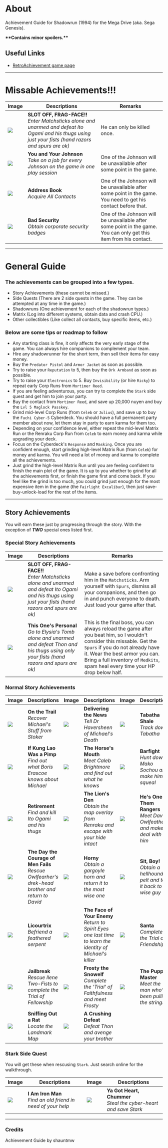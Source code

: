# About

Achievement Guide for Shadowrun (1994) for the Mega Drive (aka. Sega Genesis).

**\*\*Contains minor spoilers.\*\***

## Useful Links
* [RetroAchievement game page](https://retroachievements.org/game/4748)

---
# Missable Achievements!!!

Image | Descriptions  | Remarks 
----- | ------------- | --------
![](https://s3-eu-west-1.amazonaws.com/i.retroachievements.org/Badge/72997.png) | **SLOT OFF, FRAG-FACE!!**<br>_Enter Matchsticks alone and unarmed and defeat Ito Ogami and his thugs using just your fists (hand razors and spurs are ok)_ | He can only be killed once.
![](https://s3-eu-west-1.amazonaws.com/i.retroachievements.org/Badge/73021.png) | **You and Your Johnson**<br>_Take on a job for every Johnson on the game in one play session_ | One of the Johnson will be unavailable after some point in the game.
![](https://s3-eu-west-1.amazonaws.com/i.retroachievements.org/Badge/73023.png) | **Address Book**<br>_Acquire All Contacts_ | One of the Johnson will be unavailable after some point in the game. You need to get his contact before that.
![](https://s3-eu-west-1.amazonaws.com/i.retroachievements.org/Badge/73028.png) | **Bad Security**<br>_Obtain corporate security badges_ | One of the Johnson will be unavailable after some point in the game. You can only get this item from his contact.

---
# General Guide

### The achievements can be grouped into a few types.

- Story Achievements (these cannot be missed.)
- Side Quests (There are 2 side quests in the game. They can be attempted at any time in the game.)
- Shadowruns (One achievement for each of the shadowrun types.)
- Matrix (Log into different systems, obtain data and crash CPU.)
- Other collectibles (Like collect all contacts, buy specific items, etc.)

### Below are some tips or roadmap to follow

- Any starting class is fine, it only affects the very early stage of the game. You can always hire companions to complement your team.
- Hire any shadowrunner for the short term, then sell their items for easy money.
- Buy the `Predator Pistol` and `Armor Jacket` as soon as possible.
- Try to raise your `Reputation` to 5, then buy the `Ork Armband` as soon as possible.
- Try to raise your `Electronics` to 5. Buy `Invisibility` (or hire `Ricky`) to repeat early Corp Runs from `Mortimer Reed`.
- If you are feeling adventurous, you can try to complete the `Stark` side quest and get him to join your party.
- Buy the contact from `Mortimer Reed`, and save up 20,000 nuyen and buy the `Lvl 5 Maglock Passkey`.
- Grind mid-level Corp Runs (from `Celeb` or `Julius`), and save up to buy the `Fuchi Cyber-5` Cyberdeck. You should have a full permanent party member about now, let them stay in party to earn karma for them too.
- Depending on your confidence level, either repeat the mid-level Matrix Run or the Renraku Corp Run from `Celeb` to earn money and karma while upgrading your deck.
- Focus on the Cyberdeck's `Response` and `Masking`. Once you are confident enough, start grinding high-level Matrix Run (from `Celeb`) for money and karma. You will need a lot of money and karma to complete all the achievements.
- Just grind the high-level Matrix Run until you are feeling confident to finish the main plot of the game. It is up to you whether to grind for all the achievements first, or finish the game first and come back. If you feel like the grind is too much, you could grind just enough for the most expensive item in the game (the `Fairlight Excalibur`), then just save-buy-unlock-load for the rest of the items.

---
## Story Achievements

You will earn these just by progressing through the story. With the exception of ***TWO*** special ones listed first.

### Special Story Achievements

Image | Descriptions  | Remarks 
----- | ------------- | --------
![](https://s3-eu-west-1.amazonaws.com/i.retroachievements.org/Badge/72997.png) | **SLOT OFF, FRAG-FACE!!**<br>_Enter Matchsticks alone and unarmed and defeat Ito Ogami and his thugs using just your fists (hand razors and spurs are ok)_ | Make a save before confronting him in the `Matchsticks`. Arm yourself with `Spurs`, dismiss all your companions, and then go in and punch everyone to death. Just load your game after that.
![](https://s3-eu-west-1.amazonaws.com/i.retroachievements.org/Badge/73013.png) | **This One's Personal**<br>_Go to Elysia's Tomb alone and unarmed and defeat Thon and his thugs using only your fists (hand razors and spurs are ok)_ | This is the final boss, you can always reload the game after you beat him, so I wouldn't consider this missable. Get the `Spurs` if you do not already have it. Wear the best armor you can. Bring a full inventory of `Medkits`, spam heal every time your HP drop below half.

### Normal Story Achievements

Image | Descriptions  | Image | Descriptions | Image | Descriptions 
----- | ------------- | ----- | ------------ | ----- | ------------
![](https://s3-eu-west-1.amazonaws.com/i.retroachievements.org/Badge/72990.png) | **On the Trail**<br>_Recover Michael's Stuff from Stoker_ | ![](https://s3-eu-west-1.amazonaws.com/i.retroachievements.org/Badge/72991.png) | **Delivering the News**<br>_Tell Dr Haversheen of Michael's Death_ | ![](https://s3-eu-west-1.amazonaws.com/i.retroachievements.org/Badge/72992.png) | **Tabatha Shale**<br>_Track down Tabatha_
![](https://s3-eu-west-1.amazonaws.com/i.retroachievements.org/Badge/72993.png) | **If Kung Lao Was a Pimp**<br>_Find out what Boris Erascoe knows about Michael_ | ![](https://s3-eu-west-1.amazonaws.com/i.retroachievements.org/Badge/72994.png) | **The Horse's Mouth**<br>_Meet Caleb Brightmore and find out what he knows_ | ![](https://s3-eu-west-1.amazonaws.com/i.retroachievements.org/Badge/72995.png) | **Barfight**<br>_Hunt down Mako Sochou and make him to squeal_
![](https://s3-eu-west-1.amazonaws.com/i.retroachievements.org/Badge/72996.png) | **Retirement**<br>_Find and kill Ito Ogami and his thugs_ | ![](https://s3-eu-west-1.amazonaws.com/i.retroachievements.org/Badge/72998.png) | **The Lion's Den**<br>_Obtain the map overlay from Renraku and escape with your hide intact_ | ![](https://s3-eu-west-1.amazonaws.com/i.retroachievements.org/Badge/72999.png) | **He's One of Them Rangers**<br>_Meet David Owlfeather and make a deal with him_
![](https://s3-eu-west-1.amazonaws.com/i.retroachievements.org/Badge/73000.png) | **The Day the Courage of Men Fails**<br>_Rescue Owlfearher's drek-head brother and return to David_ | ![](https://s3-eu-west-1.amazonaws.com/i.retroachievements.org/Badge/73003.png) | **Horny**<br>_Obtain a gargoyle horn and return it to the most wise one_ | ![](https://s3-eu-west-1.amazonaws.com/i.retroachievements.org/Badge/73004.png) | **Sit, Boy!**<br>_Obtain a hellhound pelt and take it back to the wise guy_
![](https://s3-eu-west-1.amazonaws.com/i.retroachievements.org/Badge/73005.png) | **Licourtrix**<br>_Befriend a feathered serpent_ | ![](https://s3-eu-west-1.amazonaws.com/i.retroachievements.org/Badge/73006.png) | **The Face of Your Enemy**<br>_Return to Spirit Eyes one last time to learn the identity of Michael's killer_ | ![](https://s3-eu-west-1.amazonaws.com/i.retroachievements.org/Badge/73007.png) | **Santa**<br>_Complete the Trial of Friendship_
![](https://s3-eu-west-1.amazonaws.com/i.retroachievements.org/Badge/73008.png) | **Jailbreak**<br>_Rescue Ilene Two-Fists to complete the Trial of Fellowship_ | ![](https://s3-eu-west-1.amazonaws.com/i.retroachievements.org/Badge/73009.png) | **Frosty the Snowelf**<br>_Complete the 'Trial' of Faithfulness and meet Frosty_ | ![](https://s3-eu-west-1.amazonaws.com/i.retroachievements.org/Badge/73010.png) | **The Puppet Master**<br>_Meet the man who's been pulling the strings_
![](https://s3-eu-west-1.amazonaws.com/i.retroachievements.org/Badge/73011.png) | **Sniffing Out a Rat**<br>_Locate the Landmark Map_ | ![](https://s3-eu-west-1.amazonaws.com/i.retroachievements.org/Badge/73012.png) | **A Crushing Defeat**<br>_Defeat Thon and avenge your brother_

### Stark Side Quest

You will get these when rescusing `Stark`. Just search online for the walkthrough.

Image | Descriptions  | Image | Descriptions
----- | ------------- | ----- | ------------
![](https://s3-eu-west-1.amazonaws.com/i.retroachievements.org/Badge/73001.png) | **I Am Iron Man**<br>_Find an old friend in need of your help_ | ![](https://s3-eu-west-1.amazonaws.com/i.retroachievements.org/Badge/73002.png) | **Ya Got Heart, Chummer**<br>_Steal the cyber-heart and save Stark_

---
### Credits
Achievement Guide by shauntmw